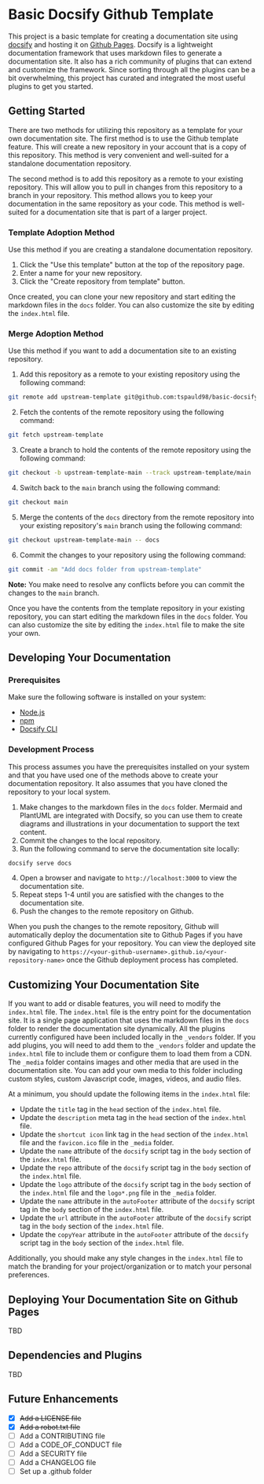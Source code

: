 # Basic Docsify Github Template

This project is a basic template for creating a documentation site using [docsify](https://docsify.js.org/#/) and hosting it on [Github Pages](https://pages.github.com/). Docsify is a lightweight documentation framework that uses markdown files to generate a documentation site. It also has a rich community of plugins that can extend and customize the framework. Since sorting through all the plugins can be a bit overwhelming, this project has curated and integrated the most useful plugins to get you started.

## Getting Started

There are two methods for utilizing this repository as a template for your own documentation site. The first method is to use the Github template feature. This will create a new repository in your account that is a copy of this repository. This method is very convenient and well-suited for a standalone documentation repository.

The second method is to add this repository as a remote to your existing repository. This will allow you to pull in changes from this repository to a branch in your repository. This method allows you to keep your documentation in the same repository as your code. This method is well-suited for a documentation site that is part of a larger project.

### Template Adoption Method

Use this method if you are creating a standalone documentation repository.

1. Click the "Use this template" button at the top of the repository page.
2. Enter a name for your new repository.
3. Click the "Create repository from template" button.

Once created, you can clone your new repository and start editing the markdown files in the `docs` folder. You can also customize the site by editing the `index.html` file.

### Merge Adoption Method

Use this method if you want to add a documentation site to an existing repository.

1. Add this repository as a remote to your existing repository using the following command:

```bash
git remote add upstream-template git@github.com:tspauld98/basic-docsify-gh-template.git
```

2. Fetch the contents of the remote repository using the following command:

```bash
git fetch upstream-template
```

3. Create a branch to hold the contents of the remote repository using the following command:

```bash
git checkout -b upstream-template-main --track upstream-template/main
```

4. Switch back to the `main` branch using the following command:

```bash
git checkout main
```

5. Merge the contents of the `docs` directory from the remote repository into your existing repository's `main` branch using the following command:

```bash
git checkout upstream-template-main -- docs
```

6. Commit the changes to your repository using the following command:

```bash
git commit -am "Add docs folder from upstream-template"
```

**Note:** You make need to resolve any conflicts before you can commit the changes to the `main` branch.

Once you have the contents from the template repository in your existing repository, you can start editing the markdown files in the `docs` folder. You can also customize the site by editing the `index.html` file to make the site your own.

## Developing Your Documentation

### Prerequisites

Make sure the following software is installed on your system:

- [Node.js](https://nodejs.org/en/)
- [npm](https://www.npmjs.com/)
- [Docsify CLI](https://docsify.js.org/#/quickstart?id=quick-start)

### Development Process

This process assumes you have the prerequisites installed on your system and that you have used one of the methods above to create your documentation repository.  It also assumes that you have cloned the repository to your local system.

1. Make changes to the markdown files in the `docs` folder.  Mermaid and PlantUML are integrated with Docsify, so you can use them to create diagrams and illustrations in your documentation to support the text content.
2. Commit the changes to the local repository.
3. Run the following command to serve the documentation site locally:

```bash
docsify serve docs
```

4. Open a browser and navigate to `http://localhost:3000` to view the documentation site.
5. Repeat steps 1-4 until you are satisfied with the changes to the documentation site.
6. Push the changes to the remote repository on Github.

When you push the changes to the remote repository, Github will automatically deploy the documentation site to Github Pages if you have configured Github Pages for your repository. You can view the deployed site by navigating to `https://<your-github-username>.github.io/<your-repository-name>` once the Github deployment process has completed.

## Customizing Your Documentation Site

If you want to add or disable features, you will need to modify the `index.html` file.  The `index.html` file is the entry point for the documentation site.  It is a single page application that uses the markdown files in the `docs` folder to render the documentation site dynamically.  All the plugins currently configured have been included locally in the `_vendors` folder.  If you add plugins, you will need to add them to the `_vendors` folder and update the `index.html` file to include them or configure them to load them from a CDN.  The `_media` folder contains images and other media that are used in the documentation site.  You can add your own media to this folder including custom styles, custom Javascript code, images, videos, and audio files.

At a minimum, you should update the following items in the `index.html` file:

- Update the `title` tag in the `head` section of the `index.html` file.
- Update the `description` meta tag in the `head` section of the `index.html` file.
- Update the `shortcut icon` link tag in the `head` section of the `index.html` file and the `favicon.ico` file in the `_media` folder.
- Update the `name` attribute of the `docsify` script tag in the `body` section of the `index.html` file.
- Update the `repo` attribute of the `docsify` script tag in the `body` section of the `index.html` file.
- Update the `logo` attribute of the `docsify` script tag in the `body` section of the `index.html` file and the `logo*.png` file in the `_media` folder.
- Update the `name` attribute in the `autoFooter` attribute of the `docsify` script tag in the `body` section of the `index.html` file.
- Update the `url` attribute in the `autoFooter` attribute of the `docsify` script tag in the `body` section of the `index.html` file.
- Update the `copyYear` attribute in the `autoFooter` attribute of the `docsify` script tag in the `body` section of the `index.html` file.

Additionally, you should make any style changes in the `index.html` file to match the branding for your project/organization or to match your personal preferences.

## Deploying Your Documentation Site on Github Pages

TBD

## Dependencies and Plugins

TBD

## Future Enhancements

- [x] ~~Add a LICENSE file~~
- [x] ~~Add a robot.txt file~~
- [ ] Add a CONTRIBUTING file
- [ ] Add a CODE_OF_CONDUCT file
- [ ] Add a SECURITY file
- [ ] Add a CHANGELOG file
- [ ] Set up a .github folder
